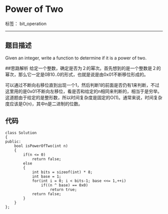 ﻿# Power of Two

标签： bit_operation

---

## 题目描述

Given an integer, write a function to determine if it is a power of two. 

##思路解析
给定一个整数，确定是否为２的幂次。首先想到的是一个整数是２的幂次，那么它一定是0B10..0的形式，也就是说是由0x01不断移位形成的。

可以通过不断向右移位直到出现一个1，然后判断1的前面是否仍有1来判断，不过这里用的是0x01不断向左移位，看是否和给定的n相同来判断的，相当于是穷举。这道题由于给定的是整形数，所以时间复杂度是固定的O(1)。通常来说，时间复杂度应该是O(n)，其中n是二进制的位数。

## 代码
```
class Solution 
{
public:
    bool isPowerOfTwo(int n) 
    {
        if(n <= 0)
            return false;
        else
        {
            int bits = sizeof(int) * 8;
            int base = 1;
            for(int i = 0; i < bits-1; base <<= 1,++i)
                if((n ^ base) == 0x0)
                    return true;
            return false;
        }
    }
};
```

